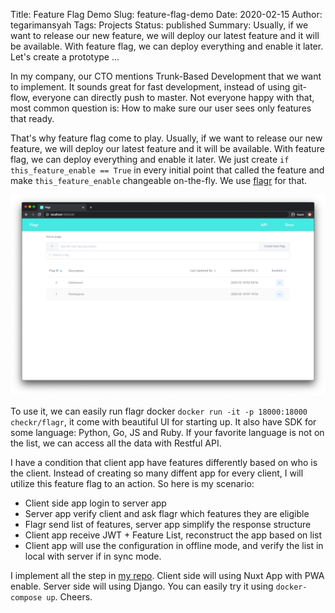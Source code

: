 Title: Feature Flag Demo
Slug: feature-flag-demo
Date: 2020-02-15
Author: tegarimansyah
Tags: Projects
Status: published
Summary: Usually, if we want to release our new feature, we will deploy our latest feature and it will be available. With feature flag, we can deploy everything and enable it later. Let's create a prototype ...

In my company, our CTO mentions Trunk-Based Development that we want to implement. It sounds great for fast development, instead of using git-flow, everyone can directly push to master. Not everyone happy with that, most common question is: How to make sure our user sees only features that ready.

That's why feature flag come to play. Usually, if we want to release our new feature, we will deploy our latest feature and it will be available. With feature flag, we can deploy everything and enable it later. We just create `if this_feature_enable == True` in every initial point that called the feature and make `this_feature_enable` changeable on-the-fly. We use [flagr](https://checkr.github.io/flagr/) for that.

![flagr](/assets/images/articles/flagr.png)

To use it, we can easily run flagr docker `docker run -it -p 18000:18000 checkr/flagr`, it come with beautiful UI for starting up. It also have SDK for some language: Python, Go, JS and Ruby. If your favorite language is not on the list, we can access all the data with Restful API. 

I have a condition that client app have features differently based on who is the client. Instead of creating so many diffent app for every client, I will utilize this feature flag to an action. So here is my scenario:

* Client side app login to server app
* Server app verify client and ask flagr which features they are eligible
* Flagr send list of features, server app simplify the response structure
* Client app receive JWT + Feature List, reconstruct the app based on list
* Client app will use the configuration in offline mode, and verify the list in local with server if in sync mode.

I implement all the step in [my repo](https://github.com/tegarimansyah/feature_flag_demo). Client side will using Nuxt App with PWA enable. Server side will using Django. You can easily try it using `docker-compose up`. Cheers.